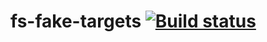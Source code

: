 # fs-fake-targets [![Build status](https://ci.appveyor.com/api/projects/status/l6dj0i2chw5denwv/branch/master?svg=true)](https://ci.appveyor.com/project/datNET/fs-fake-targets/branch/master)
